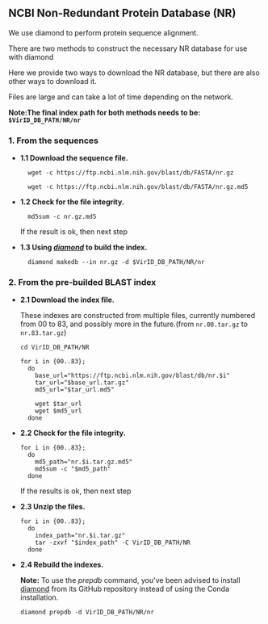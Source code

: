 ## NCBI Non-Redundant Protein Database (NR)

We use diamond to perform protein sequence alignment.

There are two methods to construct the necessary NR database for use with diamond

Here we provide two ways to download the NR database, but there are also other ways to download it.

Files are large and can take a lot of time depending on the network.

**Note:The final index path for both methods needs to be: `$VirID_DB_PATH/NR/nr`**

### 1. From the sequences

  - **1.1 Download the sequence file.**
    ```shell
      wget -c https://ftp.ncbi.nlm.nih.gov/blast/db/FASTA/nr.gz

      wget -c https://ftp.ncbi.nlm.nih.gov/blast/db/FASTA/nr.gz.md5
    ```

  - **1.2 Check for the file integrity.**
    ```shell
      md5sum -c nr.gz.md5
    ```
      If the result is ok, then next step

  - **1.3 Using ***[diamond](https://github.com/bbuchfink/diamond)*** to build the index.**
    ```shell
      diamond makedb --in nr.gz -d $VirID_DB_PATH/NR/nr
    ```

### 2. From the pre-builded BLAST index

  - **2.1 Download the index file.**

     These indexes are constructed from multiple files, currently numbered from 00 to 83, and possibly more in the future.(from `nr.00.tar.gz` to `nr.83.tar.gz`)

      ```shell
      cd VirID_DB_PATH/NR

      for i in {00..83}; 
        do
          base_url="https://ftp.ncbi.nlm.nih.gov/blast/db/nr.$i"
          tar_url="$base_url.tar.gz"
          md5_url="$tar_url.md5"

          wget $tar_url
          wget $md5_url
        done

      ```


  - **2.2 Check for the file integrity.**
    ```shell
    for i in {00..83}; 
      do
        md5_path="nr.$i.tar.gz.md5"
        md5sum -c "$md5_path"
      done
    ```
    If the results is ok, then next step

  - **2.3 Unzip the files.**
    ```shell
    for i in {00..83}; 
      do
        index_path="nr.$i.tar.gz"
        tar -zxvf "$index_path" -C VirID_DB_PATH/NR
      done
    ```

  - **2.4 Rebuild the indexes.**
    
    **Note:**
  To use the *prepdb* command, you've been advised to install [diamond]((https://github.com/bbuchfink/diamond)) from its GitHub repository instead of using the Conda installation.
      
      ```shell
      diamond prepdb -d VirID_DB_PATH/NR/nr
      ```



